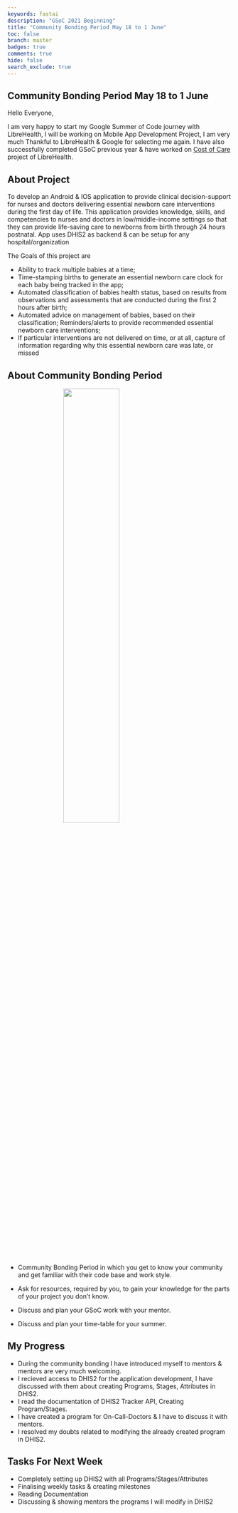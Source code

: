 ```yaml
---
keywords: fastai
description: "GSoC 2021 Beginning"
title: "Community Bonding Period May 18 to 1 June"
toc: false
branch: master
badges: true
comments: true
hide: false
search_exclude: true
---
```


## Community Bonding Period May 18 to 1 June


Hello Everyone, 

I am very happy to start my Google Summer of Code journey with LibreHealth, I will be working on Mobile App Development Project, I am very much Thankful to LibreHealth & Google for selecting me again. I have also successfully completed GSoC previous year & have worked on [Cost of Care](https://gitlab.com/librehealth/toolkit/cost-of-care) project of LibreHealth. 

## About Project

To develop an Android & IOS application to provide clinical decision-support for nurses and doctors delivering essential newborn care interventions during the first day of life. This application provides knowledge, skills, and competencies to nurses and doctors in low/middle-income settings so that they can provide life-saving care to newborns from birth through 24 hours postnatal. App uses DHIS2 as backend & can be setup for any hospital/organization

The Goals of this project are

- Ability to track multiple babies at a time;
- Time-stamping births to generate an essential newborn care clock for each baby being tracked in the app;
- Automated classification of babies health status, based on results from observations and assessments that are conducted during the first 2 hours after birth;
- Automated advice on management of babies, based on their classification; Reminders/alerts to provide recommended essential newborn care interventions;
- If particular interventions are not delivered on time, or at all, capture of information regarding why this essential newborn care was late, or missed


## About Community Bonding Period 


<img src="https://darshpreet2000.github.io/My-Blog/assets/img/2020-05-08-Community-Bonding-May-4-to-May-8/media/image2.jpeg" width="50%" style="display: block; margin-left: auto; margin-right: auto; width: 50%;" >

- Community Bonding Period in which you get to know your community and get familiar with their code base and work style.

- Ask for resources, required by you, to gain your knowledge for the parts of your project you don’t know.

- Discuss and plan your GSoC work with your mentor.

- Discuss and plan your time-table for your summer.

## My Progress

- During the community bonding I have introduced myself to mentors & mentors are very much welcoming.
- I recieved access to DHIS2 for the application development, I have discussed with them about creating Programs, Stages, Attributes in DHIS2.  
- I read the documentation of DHIS2 Tracker API, Creating Program/Stages.
- I have created a program for On-Call-Doctors & I have to discuss it with mentors.
- I resolved my doubts related to modifying the already created program in DHIS2.

## Tasks For Next Week

- Completely setting up DHIS2 with all Programs/Stages/Attributes
- Finalising weekly tasks & creating milestones
- Reading Documentation 
- Discussing & showing mentors the programs I will modify in DHIS2 





